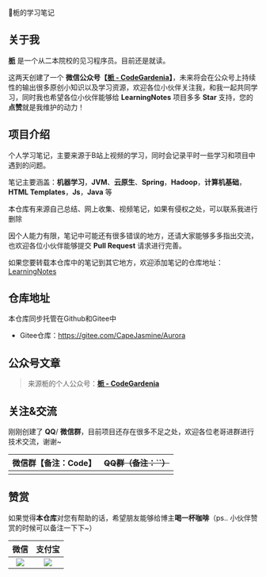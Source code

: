 📙栀的学习笔记

## 关于我

[**栀**](https://gitee.com/moxi159753/LearningNotes/raw/master/doc/images/qq/添加栀.png) 是一个从二本院校的见习程序员。目前还是就读。

这两天创建了一个 **微信公众号【[栀 - CodeGardenia](https://cdn.jsdelivr.net/gh/Rainbow503/PicGo/img/qrcode_for_gh_a26309d973dd_860.jpg)】**，未来将会在公众号上持续性的输出很多原创小知识以及学习资源，欢迎各位小伙伴关注我，和我一起共同学习，同时我也希望各位小伙伴能够给 **LearningNotes** 项目多多 **Star** 支持，您的**点赞**就是我维护的动力！

## 项目介绍

个人学习笔记，主要来源于B站上视频的学习，同时会记录平时一些学习和项目中遇到的问题。



笔记主要涵盖：**机器学习**，**JVM**、**云原生**、**Spring**，**Hadoop**，**计算机基础**，**HTML Templates**，**Js**，**Java** 等

本仓库有来源自己总结、网上收集、视频笔记，如果有侵权之处，可以联系我进行删除

因个人能力有限，笔记中可能还有很多错误的地方，还请大家能够多多指出交流，也欢迎各位小伙伴能够提交 **Pull Request** 请求进行完善。

如果您要转载本仓库中的笔记到其它地方，欢迎添加笔记的仓库地址：[LearningNotes](https://gitee.com/CapeJasmine/Aurora)



## 仓库地址

本仓库同步托管在Github和Gitee中

- Gitee仓库：https://gitee.com/CapeJasmine/Aurora


## 公众号文章

> 来源栀的个人公众号：**[栀 - CodeGardenia](https://gitee.com/moxi159753/wx_picture/raw/master/picture/%E5%85%AC%E4%BC%97%E5%8F%B7.jpg)**


## 关注&交流

刚刚创建了 **QQ**/ **微信群**，目前项目还存在很多不足之处，欢迎各位老哥进群进行技术交流，谢谢~

| 微信群【备注：Code】 | ~~QQ群（备注：``）~~ |
| :------------------: | :------------------: |
|                      |                      |

## 赞赏

如果觉得**本仓库**对您有帮助的话，希望朋友能够给博主**喝一杯咖啡**（ps.. 小伙伴赞赏的时候可以备注一下下~）

|                             微信                             |                            支付宝                            |
| :----------------------------------------------------------: | :----------------------------------------------------------: |
| <img src="https://cdn.jsdelivr.net/gh/Rainbow503/PicGo/img/微信支付.png"> | <img src="https://cdn.jsdelivr.net/gh/Rainbow503/PicGo/img/支付宝.png"> |


